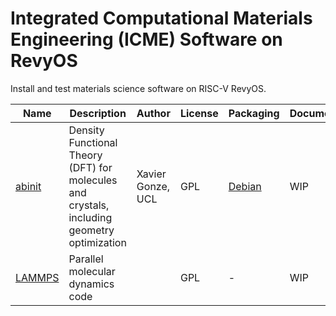 # Integrated Computational Materials Engineering (ICME) Software on RevyOS

Install and test materials science software on RISC-V RevyOS.

| Name | Description | Author | License | Packaging | Documentation |
|------|-------------|--------|---------|-----------|--------------|
| [abinit](https://www.abinit.org/) | Density Functional Theory (DFT) for molecules and crystals, including geometry optimization | Xavier Gonze, UCL | GPL | [Debian](https://packages.debian.org/abinit) | WIP |
| [LAMMPS](https://www.lammps.org/) | Parallel molecular dynamics code | | GPL | - | WIP |